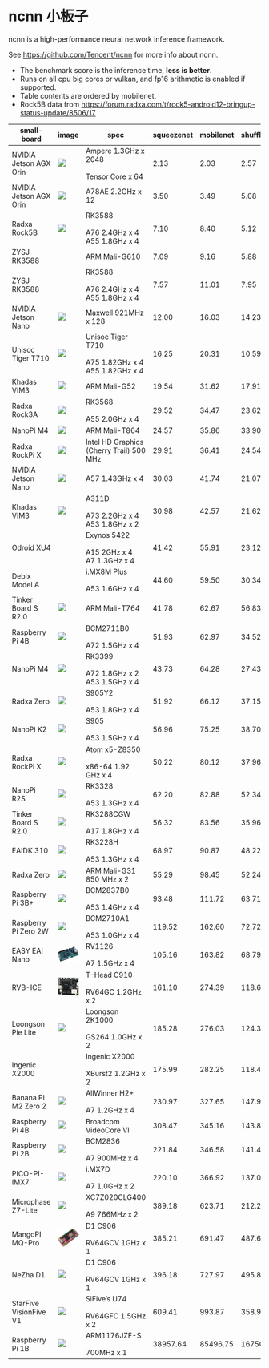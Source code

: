 # ncnn 小板子

ncnn is a high-performance neural network inference framework.

See https://github.com/Tencent/ncnn for more info about ncnn.

* The benchmark score is the inference time, **less is better**.
* Runs on all cpu big cores or vulkan, and fp16 arithmetic is enabled if supported.
* Table contents are ordered by mobilenet.
* Rock5B data from https://forum.radxa.com/t/rock5-android12-bringup-status-update/8506/17

|small-board|image|spec|squeezenet|mobilenet|shufflenet|
|---|---|---|---|---|---|
|NVIDIA Jetson AGX Orin|![](/images/jetsonagxorin.jpg)|Ampere 1.3GHz x 2048<br /><br />Tensor Core x 64|2.13|2.03|2.57|
|NVIDIA Jetson AGX Orin|![](/images/jetsonagxorin.jpg)|A78AE 2.2GHz x 12|3.50|3.49|5.08|
|Radxa Rock5B|![](/images/rock5b.jpg)|RK3588<br /><br />A76 2.4GHz x 4<br />A55 1.8GHz x 4|7.10|8.40|5.12|
|ZYSJ RK3588| |ARM Mali-G610|7.09|9.16|5.88|
|ZYSJ RK3588| |RK3588<br /><br />A76 2.4GHz x 4<br />A55 1.8GHz x 4|7.57|11.01|7.95|
|NVIDIA Jetson Nano|![](/images/jetsonnano.jpg)|Maxwell 921MHz x 128|12.00|16.03|14.23|
|Unisoc Tiger T710|![](/images/unisoct710.jpg)|Unisoc Tiger T710<br /><br />A75 1.82GHz x 4<br />A55 1.82GHz x 4|16.25|20.31|10.59|
|Khadas VIM3|![](/images/vim3.jpg)|ARM Mali-G52|19.54|31.62|17.91|
|Radxa Rock3A|![](/images/rock3a.jpg)|RK3568<br /><br />A55 2.0GHz x 4|29.52|34.47|23.62|
|NanoPi M4|![](/images/nanopim4.jpg)|ARM Mali-T864|24.57|35.86|33.90|
|Radxa RockPi X|![](/images/rockpix.jpg)|Intel HD Graphics (Cherry Trail) 500 MHz|29.91|36.41|24.54|
|NVIDIA Jetson Nano|![](/images/jetsonnano.jpg)|A57 1.43GHz x 4|30.03|41.74|21.07|
|Khadas VIM3|![](/images/vim3.jpg)|A311D<br /><br />A73 2.2GHz x 4<br />A53 1.8GHz x 2|30.98|42.57|21.62|
|Odroid XU4||Exynos 5422<br /><br />A15 2GHz x 4<br />A7 1.3GHz x 4|41.42|55.91|23.12|
|Debix Model A||i.MX8M Plus<br /><br />A53 1.6GHz x 4|44.60|59.50|30.34|
|Tinker Board S R2.0|![](/images/tinkersr2.jpg)|ARM Mali-T764|41.78|62.67|56.83|
|Raspberry Pi 4B|![](/images/rasp4b.jpg)|BCM2711B0<br /><br />A72 1.5GHz x 4|51.93|62.97|34.52|
|NanoPi M4|![](/images/nanopim4.jpg)|RK3399<br /><br />A72 1.8GHz x 2<br />A53 1.5GHz x 4|43.73|64.28|27.43|
|Radxa Zero|![](/images/radxazero.jpg)|S905Y2<br /><br />A53 1.8GHz x 4|51.92|66.12|37.15|
|NanoPi K2|![](/images/nanopik2.jpg)|S905<br /><br />A53 1.5GHz x 4|56.96|75.25|38.70|
|Radxa RockPi X|![](/images/rockpix.jpg)|Atom x5-Z8350<br /><br />x86-64 1.92 GHz x 4|50.22|80.12|37.96|
|NanoPi R2S|![](/images/nanopir2s.jpg)|RK3328<br /><br />A53 1.3GHz x 4|62.20|82.88|52.34|
|Tinker Board S R2.0|![](/images/tinkersr2.jpg)|RK3288CGW<br /><br />A17 1.8GHz x 4|56.32|83.56|35.96|
|EAIDK 310|![](/images/eaidk310.jpg)|RK3228H<br /><br />A53 1.3GHz x 4|68.97|90.87|48.22|
|Radxa Zero|![](/images/radxazero.jpg)|ARM Mali-G31 850 MHz x 2|55.29|98.45|52.24|
|Raspberry Pi 3B+|![](/images/rasp3b.jpg)|BCM2837B0<br /><br />A53 1.4GHz x 4|93.48|111.72|63.71|
|Raspberry Pi Zero 2W|![](/images/raspz2.jpg)|BCM2710A1<br /><br />A53 1.0GHz x 4|119.52|162.60|72.72|
|EASY EAI Nano|![](/images/easyeainano.jpg)|RV1126<br /><br />A7 1.5GHz x 4|105.16|163.82|68.79|
|RVB-ICE|![](/images/ice.jpg)|T-Head C910<br /><br />RV64GC 1.2GHz x 2|161.10|274.39|118.61|
|Loongson Pie Lite|![](/images/ls2k.jpg)|Loongson 2K1000<br /><br />GS264 1.0GHz x 2|185.28|276.03|124.39|
|Ingenic X2000||Ingenic X2000<br /><br />XBurst2 1.2GHz x 2|175.99|282.25|118.4|
|Banana Pi M2 Zero 2|![](/images/bananaz2.jpg)|AllWinner H2+<br /><br />A7 1.2GHz x 4|230.97|327.65|147.97|
|Raspberry Pi 4B|![](/images/rasp4b.jpg)|Broadcom VideoCore VI|308.47|345.16|143.88|
|Raspberry Pi 2B|![](/images/rasp2b.jpg)|BCM2836<br /><br />A7 900MHz x 4|221.84|346.58|141.40|
|PICO-PI-IMX7|![](/images/pico.jpg)|i.MX7D<br /><br />A7 1.0GHz x 2|220.10|366.92|137.02|
|Microphase Z7-Lite|![](/images/z7lite.jpg)|XC7Z020CLG400<br /><br />A9 766MHz x 2|389.18|623.71|212.20|
|MangoPI MQ-Pro|![](/images/mq-pro.jpg)|D1 C906<br /><br />RV64GCV 1GHz x 1|385.21|691.47|487.67|
|NeZha D1|![](/images/nezhad1.jpg)|D1 C906<br /><br />RV64GCV 1GHz x 1|396.18|727.97|495.87|
|StarFive VisionFive V1|![](/images/visionfivev1.jpg)|SiFive’s U74<br /><br />RV64GFC 1.5GHz x 2|609.41|993.87|358.98|
|Raspberry Pi 1B|![](/images/rasp1b.jpg)|ARM1176JZF-S<br /><br />700MHz x 1|38957.64|85496.75|16750.39|
